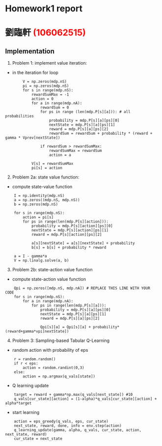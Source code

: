 # Homework1 report



# 劉臨軒 <span style="color:red">(106062515)</span>

## Implementation
1. Problem 1: implement value iteration:
  * in the iteration for loop
```
        V = np.zeros(mdp.nS)
        pi = np.zeros(mdp.nS)
        for s in range(mdp.nS):
            rewardSumMax = -1
            action = 0
            for a in range(mdp.nA):
                rewardSum = 0
                for ps in range (len(mdp.P[s][a])): # all probabilities
                    probability = mdp.P[s][a][ps][0]
                    nextState = mdp.P[s][a][ps][1]
                    reward = mdp.P[s][a][ps][2]
                    rewardSum = rewardSum + probability * (reward + gamma * Vprev[nextState])

                if rewardSum > rewardSumMax:
                    rewardSumMax = rewardSum
                    action = a
                    
            V[s] = rewardSumMax
            pi[s] = action
```
  
2. Problem 2a: state value function:
  * compute state-value function
```
    I = np.identity(mdp.nS)
    a = np.zeros((mdp.nS, mdp.nS))
    b = np.zeros(mdp.nS)
    
    for s in range(mdp.nS):
        action = pi[s]
        for ps in range(len(mdp.P[s][action])):
            probability = mdp.P[s][action][ps][0]
            nextState = mdp.P[s][action][ps][1]
            reward = mdp.P[s][action][ps][2]
            
            a[s][nextState] = a[s][nextState] + probability
            b[s] = b[s] + probability * reward
            
    a = I - gamma*a
    V = np.linalg.solve(a, b)
```

3. Problem 2b: state-action value function
  * compute state-action value function
```
    Qpi = np.zeros([mdp.nS, mdp.nA]) # REPLACE THIS LINE WITH YOUR CODE
    for s in range(mdp.nS):
        for a in range(mdp.nA):      
            for ps in range(len(mdp.P[s][a])):
                probability = mdp.P[s][a][ps][0]
                nextState = mdp.P[s][a][ps][1]
                reward = mdp.P[s][a][ps][2]

                Qpi[s][a] = Qpi[s][a] + probability*(reward+gamma*vpi[nextState])
```

4. Problem 3: Sampling-based Tabular Q-Learning
  * random action with probability of eps
```
    r = random.random()
    if r < eps:
        action = random.randint(0,3)
    else:
        action = np.argmax(q_vals[state])
```

  * Q learning update
```
    target = reward + gamma*np.max(q_vals[next_state]) #10
    q_vals[cur_state][action] = (1-alpha)*q_vals[cur_state][action] + alpha*target
```
  * start learning
```
    action = eps_greedy(q_vals, eps, cur_state)
    next_state, reward, done, info = env.step(action)
    q_learning_update(gamma, alpha, q_vals, cur_state, action, next_state, reward)
    cur_state = next_state
```


